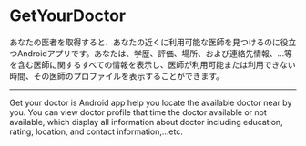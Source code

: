 # GetYourDoctor
あなたの医者を取得すると、あなたの近くに利用可能な医師を見つけるのに役立つAndroidアプリです。あなたは、学歴、評価、場所、および連絡先情報、...等を含む医師に関するすべての情報を表示し、医師が利用可能または利用できない時間、その医師のプロファイルを表示することができます。

---------------------------------------------
Get your doctor is Android app help you locate the available doctor near by  you. You can view doctor profile that time the doctor available or not available, which display all information about doctor including education, rating, location, and contact information,...etc.
